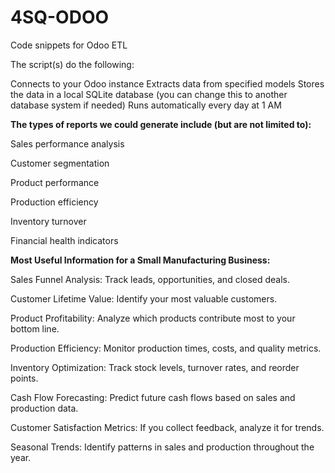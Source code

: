 # 4SQ-ODOO
Code snippets for Odoo ETL

The script(s) do the following:

Connects to your Odoo instance
Extracts data from specified models
Stores the data in a local SQLite database (you can change this to another database system if needed)
Runs automatically every day at 1 AM


**The types of reports we could generate include (but are not limited to):**

Sales performance analysis

Customer segmentation

Product performance

Production efficiency

Inventory turnover

Financial health indicators


**Most Useful Information for a Small Manufacturing Business:**

Sales Funnel Analysis: Track leads, opportunities, and closed deals.

Customer Lifetime Value: Identify your most valuable customers.

Product Profitability: Analyze which products contribute most to your bottom line.

Production Efficiency: Monitor production times, costs, and quality metrics.

Inventory Optimization: Track stock levels, turnover rates, and reorder points.

Cash Flow Forecasting: Predict future cash flows based on sales and production data.

Customer Satisfaction Metrics: If you collect feedback, analyze it for trends.

Seasonal Trends: Identify patterns in sales and production throughout the year.
